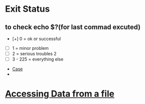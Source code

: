 # Exit Status 
## to check echo $?(for last commad excuted)

- [+] 0 = ok or successful
- [ ] 1 = minor problem
- [ ] 2 = serious troubles 2
- [ ] 3 - 225 = everything else

- [Case](case.bash)
- 
# [Accessing Data from a file](/professional/pingHosts.bash)
